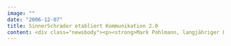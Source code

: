 ```yaml
---
image: ""
date: "2006-12-07"
title: SinnerSchrader etabliert Kommunikation 2.0
content: <div class="newsbody"><p><strong>Mark Pohlmann, langjähriger Leiter der Unternehmenskommunikation von SinnerSchrader, wechselt die Position im Unternehmen und baut den Geschäftsbereich Online Conversations auf. Die Leitung der PR-Abteilung übernimmt Martin Recke, der seit 2001 im PR-Stab des Interactive-Dienstleisters ist.</strong></p><p>Der neue Bereich ist eine Antwort auf die sich ändernden Aufgaben im Marketing. Kunden tauschen ihre Erfahrungen zu Produkten und Unternehmen verstärkt öffentlich im Internet aus. In Blogs und Communities gewinnen Themen schnell eine Eigendynamik, auf die ein Unternehmen nur sehr schwer Einfluss nehmen kann. Mark Pohlmann geht es jedoch weniger um Krisenprävention als um aktives Themenmanagement&#58; Marken müssen sich dort einbringen, wo diese Gespräche stattfinden. Oder besser noch&#58; diesen Gesprächen selbst eine Plattform schaffen.</p><p>Aufgabe der Unternehmen ist es, eigene Themen zu setzen und sich so rechtzeitig in die Diskussionen einzuschalten. "Dialog auf Augenhöhe des Kunden ist eine vollkommen neue Disziplin für das Marketing. Aber erst das echte Gespräch schafft die Identifikation der Kunden mit einer Marke", erläutert Mark Pohlmann die Gründungsidee des Bereichs.</p><p>Hierfür bildet SinnerSchrader Online Conversations die gesamte Breite der notwendigen Kommunikation ab&#58; Neben der Identifikation und Betreuung der relevanten Zielgruppen geht es um den Aufbau zielgruppengerechter Dialogformate sowie die operative Betreuung der Community. Komplettiert wird das Angebot durch Public Relations und Eventmarketing. Neben Bestandskunden des Interactive-Dienstleisters werden das Empfehlungsportal Qype, die Mediaagentur nugg.ad und das Social-Commerce-Startup DaWanda exklusiv betreut.</p><p><strong>Mark Pohlmann</strong> (37) ist studierter Historiker und ausgebildeter Journalist. Er leitete seit 1998 die Unternehmenskommunikation von SinnerSchrader.</p><p><strong>Martin Recke</strong> (37) studierte Politikwissenschaft (Diplom), war als Medienjournalist u.a. für epd medien und text intern sowie als PR-Referent für Tiscali Deutschland und Böttcher Hinrichs AG tätig.</p><p><a class="news-backlink" href="/de/"><svg class="svg-ico svg-ico--arrow-left"><use xlink&#58;href="#arrow-down"></use></svg>Zurück zur Presse Übersicht</a></p></div>
---
```

